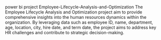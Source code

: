  power bi project  Employee-Lifecycle-Analysis-and-Optimization
The Employee Lifecycle Analysis and Optimization project aim to provide comprehensive insights into the human resources dynamics within the organization. By leveraging data such as employee ID, name, department, age, location, city, hire date, and term date, the project aims to address key HR challenges and contribute to strategic decision-making.
